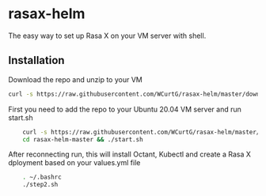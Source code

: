 # rasax-helm

The easy way to set up Rasa X on your VM server with shell.

## Installation

Download the repo and unzip to your VM

```bash
curl -s https://raw.githubusercontent.com/WCurtG/rasax-helm/master/download | sudo bash
```

First you need to add the repo to your Ubuntu 20.04 VM server and run start.sh

```bash
    curl -s https://raw.githubusercontent.com/WCurtG/rasax-helm/master/download | sudo bash
    cd rasax-helm-master && ./start.sh
```

After reconnecting run, this will install Octant, Kubectl and create a Rasa X dployment based on your values.yml file

```bash
    . ~/.bashrc
    ./step2.sh
```
